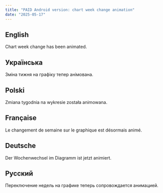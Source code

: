 ```yaml
---
title: "PAID Android version: chart week change animation"
date: "2025-05-17"
---
```


## English

Chart week change has been animated.

## Українська

Зміна тижня на графіку тепер анімована.

## Polski

Zmiana tygodnia na wykresie została animowana.

## Française

Le changement de semaine sur le graphique est désormais animé.

## Deutsche

Der Wochenwechsel im Diagramm ist jetzt animiert.

## Русский

Переключение недель на графике теперь сопровождается анимацией.
